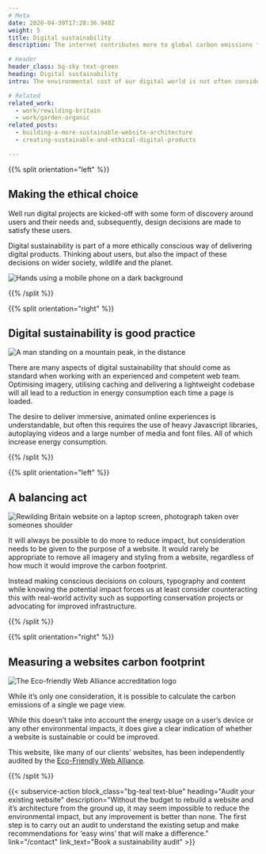 ```yaml
---
# Meta
date: 2020-04-30T17:28:36.948Z
weight: 5
title: Digital sustainability
description: The internet contributes more to global carbon emissions than the aviation industry. We can help you reduce your online footprint and certify as climate-positive.

# Header
header_class: bg-sky text-green
heading: Digital sustainability
intro: The environmental cost of our digital world is not often considered when trying to reduce our impact, but there are many ways we can make websites and other digital technologies more sustainable.

# Related
related_work:
  - work/rewilding-britain
  - work/garden-organic
related_posts:
  - building-a-more-sustainable-website-architecture
  - creating-sustainable-and-ethical-digital-products

---
```


<div class="section--lg">

{{% split orientation="left" %}}

  ## Making the ethical choice

  Well run digital projects are kicked-off with some form of discovery around users and their needs and, subsequently, design decisions are made to satisfy these users.

  Digital sustainability is part of a more ethically conscious way of delivering digital products. Thinking about users, but also the impact of these decisions on wider society, wildlife and the planet.

  ![Hands using a mobile phone on a dark background](https://madebykind.imgix.net/gilles-lambert-pb_lF8VWaPU-unsplash.jpg)

{{% /split %}}

{{% split orientation="right" %}}

  ## Digital sustainability is good practice


  ![A man standing on a mountain peak, in the distance](https://madebykind.imgix.net/ben-mountain.jpg)

  There are many aspects of digital sustainability that should come as standard when working with an experienced and competent web team. Optimising imagery, utilising caching and delivering a lightweight codebase will all lead to a reduction in energy consumption each time a page is loaded.

  The desire to deliver immersive, animated online experiences is understandable, but often this requires the use of heavy Javascript libraries, autoplaying videos and a large number of media and font files. All of which increase energy consumption.

{{% /split %}}

{{% split orientation="left" %}}

  ## A balancing act


  ![Rewilding Britain website on a laptop screen, photograph taken over someones shoulder](https://madebykind.imgix.net/rwb-laptop-screen.jpg)

  It will always be possible to do more to reduce impact, but consideration needs to be given to the purpose of a website. It would rarely be appropriate to remove all imagery and styling from a website, regardless of how much it would improve the carbon footprint.

  Instead making conscious decisions on colours, typography and content while knowing the potential impact forces us at least consider counteracting this with real-world activity such as supporting conservation projects or advocating for improved infrastructure.

{{% /split %}}

</div>


{{% split orientation="right" %}}

  ## Measuring a websites carbon footprint


  ![The Eco-friendly Web Alliance accreditation logo](https://madebykind.imgix.net/efwa-logo-blue.jpg)

  While it’s only one consideration, it is possible to calculate the carbon emissions of a single we page view.

  While this doesn’t take into account the energy usage on a user’s device or any other environmental impacts, it does give a clear indication of whether a website is sustainable or could be improved.

  This website, like many of our clients' websites, has been independently audited by the <a href="https://ecofriendlyweb.org/" target="_blank">Eco-Friendly Web Alliance</a>.

{{% /split %}}

</div>

{{< subservice-action
  block_class="bg-teal text-blue"
  heading="Audit your existing website"
  description="Without the budget to rebuild a website and it’s architecture from the ground up, it may seem impossible to reduce the environmental impact, but any improvement is better than none.  The first step is to carry out an audit to understand the existing setup and make recommendations for ‘easy wins’ that will make a difference."
  link="/contact"
  link_text="Book a sustainability audit" >}}
